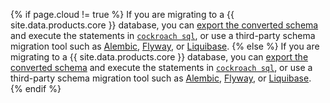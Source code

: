 {% if page.cloud != true %}
If you are migrating to a {{ site.data.products.core }} database, you can [export the converted schema](cockroachcloud/migrations-page.html#export-the-schema) and execute the statements in [`cockroach sql`](cockroach-sql.html), or use a third-party schema migration tool such as [Alembic](alembic.html), [Flyway](flyway.html), or [Liquibase](liquibase.html).
{% else %}
If you are migrating to a {{ site.data.products.core }} database, you can [export the converted schema](migrations-page.html#export-the-schema) and execute the statements in [`cockroach sql`](../{{version_prefix}}cockroach-sql.html), or use a third-party schema migration tool such as [Alembic](../{{version_prefix}}alembic.html), [Flyway](../{{version_prefix}}flyway.html), or [Liquibase](../{{version_prefix}}liquibase.html).
{% endif %}
